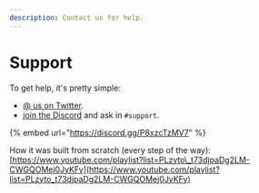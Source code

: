 ```yaml
---
description: Contact us for help.
---
```


# Support

To get help, it's pretty simple:

* [@ us on Twitter](https://twitter.com/OneForm_js).
* [join the Discord](https://discord.gg/m93eRDgXMY) and ask in `#support`.

{% embed url="https://discord.gg/P8xzcTzMV7" %}

How it was built from scratch \(every step of the way\): [https://www.youtube.com/playlist?list=PLzyto\_t73djpaDg2LM-CWGQOMej0JyKFv](https://www.youtube.com/playlist?list=PLzyto_t73djpaDg2LM-CWGQOMej0JyKFv)

